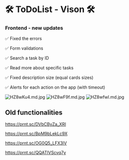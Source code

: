 # 🛠 ToDoList - Vison 🛠

### **Frontend - new updates**
✅ Fixed the errors

✅ Form validations

✅ Search a task by ID

✅ Read more about specific tasks

✅ Fixed description size (equal cards sizes)

✅ Alerts for each action on the app (with timeout)

![HZ8wKu4.md.jpg](https://iili.io/HZ8wKu4.md.jpg)
![HZ8wF9f.md.jpg](https://iili.io/HZ8wF9f.md.jpg)
![HZ8wfwl.md.jpg](https://iili.io/HZ8wfwl.md.jpg)


## Old functionalities

https://prnt.sc/DVbCByZa_XRl

https://prnt.sc/BpM9bLekLc9X

https://prnt.sc/OG0Q5_LFX3lV

https://prnt.sc/QQATlVScvq7y
